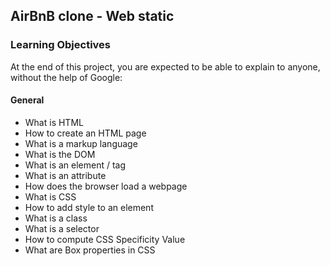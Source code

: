 ## AirBnB clone - Web static

### Learning Objectives

At the end of this project, you are expected to be able to explain to anyone, without the help of Google:

#### General

- What is HTML
- How to create an HTML page
- What is a markup language
- What is the DOM
- What is an element / tag
- What is an attribute
- How does the browser load a webpage
- What is CSS
- How to add style to an element
- What is a class
- What is a selector
- How to compute CSS Specificity Value
- What are Box properties in CSS
